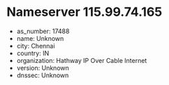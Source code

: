 # Nameserver 115.99.74.165

* as_number: 17488
* name: Unknown
* city: Chennai
* country: IN
* organization: Hathway IP Over Cable Internet
* version: Unknown
* dnssec: Unknown
